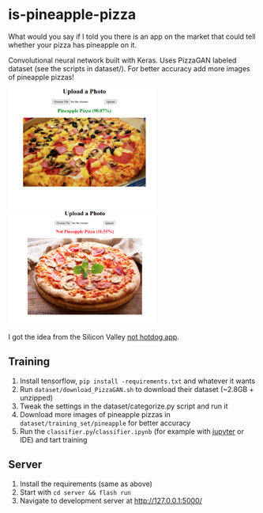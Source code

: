 # is-pineapple-pizza

What would you say if I told you there is an app on the market that could tell whether your pizza has pineapple on it.

Convolutional neural network built with Keras. Uses PizzaGAN labeled dataset (see the scripts in dataset/). For better accuracy add more
 images of pineapple pizzas!

<div>
<img src="./assets/pineapple_detected.png" alt="drawing" width="300px"/>
<img src="./assets/not_pineapple_detected.png" alt="drawing" width="300px"/>
</div>

I got the idea from the Silicon Valley [not hotdog app](https://www.youtube.com/watch?v=vIci3C4JkL0).

## Training
1. Install tensorflow, `pip install -requirements.txt` and whatever it wants
2. Run `dataset/download_PizzaGAN.sh` to download their dataset (~2.8GB + unzipped)
3. Tweak the settings in the dataset/categorize.py script and run it
4. Download more images of pineapple pizzas in `dataset/training_set/pineapple` for better accuracy
5. Run the `classifier.py`/`classifier.ipynb` (for example with [jupyter](https://jupyter.org/) or IDE) and tart training

## Server
1. Install the requirements (same as above)
2. Start with `cd server && flash run`
3. Navigate to development server at http://127.0.0.1:5000/
 